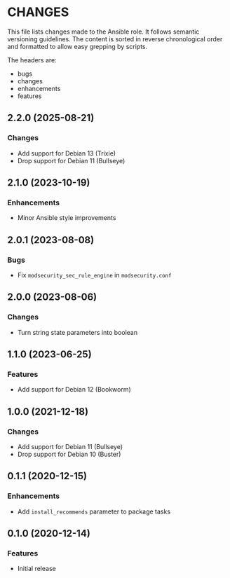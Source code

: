 # CHANGES

This file lists changes made to the Ansible role. It follows semantic versioning
guidelines. The content is sorted in reverse chronological order and formatted
to allow easy grepping by scripts.

The headers are:
- bugs
- changes
- enhancements
- features

## 2.2.0 (2025-08-21)

### Changes

- Add support for Debian 13 (Trixie)
- Drop support for Debian 11 (Bullseye)

## 2.1.0 (2023-10-19)

### Enhancements

- Minor Ansible style improvements

## 2.0.1 (2023-08-08)

### Bugs

- Fix `modsecurity_sec_rule_engine` in `modsecurity.conf`

## 2.0.0 (2023-08-06)

### Changes

- Turn string state parameters into boolean

## 1.1.0 (2023-06-25)

### Features

- Add support for Debian 12 (Bookworm)

## 1.0.0 (2021-12-18)

### Changes

- Add support for Debian 11 (Bullseye)
- Drop support for Debian 10 (Buster)

## 0.1.1 (2020-12-15)

### Enhancements

- Add `install_recommends` parameter to package tasks

## 0.1.0 (2020-12-14)

### Features

- Initial release
